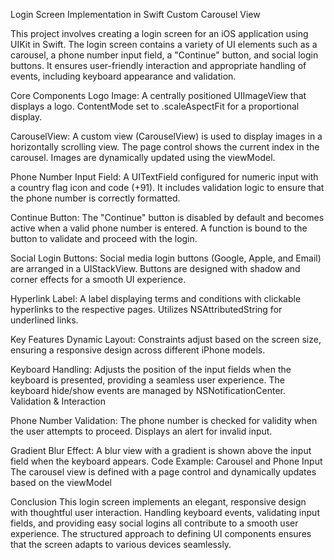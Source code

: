  Login Screen Implementation in Swift Custom Carousel View

This project involves creating a login screen for an iOS application using UIKit in Swift. The login screen contains a variety of UI elements such as a carousel, a phone number input field, a "Continue" button, and social login buttons. It ensures user-friendly interaction and appropriate handling of events, including keyboard appearance and validation.

Core Components
Logo Image:
A centrally positioned UIImageView that displays a logo.
ContentMode set to .scaleAspectFit for a proportional display.

CarouselView:
A custom view (CarouselView) is used to display images in a horizontally scrolling view.
The page control shows the current index in the carousel.
Images are dynamically updated using the viewModel.

Phone Number Input Field:
A UITextField configured for numeric input with a country flag icon and code (+91).
It includes validation logic to ensure that the phone number is correctly formatted.

Continue Button:
The "Continue" button is disabled by default and becomes active when a valid phone number is entered.
A function is bound to the button to validate and proceed with the login.

Social Login Buttons:
Social media login buttons (Google, Apple, and Email) are arranged in a UIStackView.
Buttons are designed with shadow and corner effects for a smooth UI experience.

Hyperlink Label:
A label displaying terms and conditions with clickable hyperlinks to the respective pages.
Utilizes NSAttributedString for underlined links.

Key Features
Dynamic Layout:
Constraints adjust based on the screen size, ensuring a responsive design across different iPhone models.

Keyboard Handling:
Adjusts the position of the input fields when the keyboard is presented, providing a seamless user experience.
The keyboard hide/show events are managed by NSNotificationCenter.
Validation & Interaction

Phone Number Validation:
The phone number is checked for validity when the user attempts to proceed.
Displays an alert for invalid input.

Gradient Blur Effect:
A blur view with a gradient is shown above the input field when the keyboard appears.
Code Example: Carousel and Phone Input
The carousel view is defined with a page control and dynamically updates based on the viewModel

Conclusion
This login screen implements an elegant, responsive design with thoughtful user interaction. Handling keyboard events, validating input fields, and providing easy social logins all contribute to a smooth user experience. The structured approach to defining UI components ensures that the screen adapts to various devices seamlessly.

